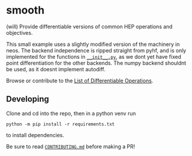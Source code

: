 # smooth
(will) Provide differentiable versions of common HEP operations and objectives.

This small example uses a slightly modified version of the machinery in neos. The backend independence is ripped straight from pyhf, and is only implemented for the functions in [`__init__.py`](https://github.com/gradhep/smooth/blob/master/smooth/__init__.py), as we dont yet have fixed point differentiation for the other backends. The numpy backend shouldnt be used, as it doesnt implement autodiff.

Browse or contribute to the [List of Differentiable Operations](list_of_operations.md).

## Developing

Clone and cd into the repo, then in a python venv run
```
python -m pip install -r requirements.txt
```
to install dependencies.

Be sure to read [`CONTRIBUTING.md`](https://github.com/gradhep/smooth/blob/master/CONTRIBUTING.md) before making a PR!
